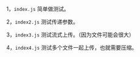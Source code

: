 1，`index.js` 简单做测试。

2，`index2.js` 测试传递参数。

3，`index3.js` 测试流式上传。（因为文件可能会很大）

4，`index4.js` 测试多个文件一起上传，也就需要压缩。